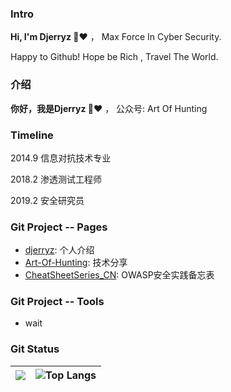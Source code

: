 ### Intro

**Hi, I'm Djerryz 👋**❤️ ， Max Force In Cyber Security.

Happy to Github! Hope be Rich , Travel The World.



### 介绍

**你好，我是Djerryz 👋**❤️ ， 公众号: Art Of Hunting 




### Timeline
2014.9 信息对抗技术专业

2018.2 渗透测试工程师

2019.2 安全研究员



### Git Project -- Pages

* [djerryz](https://github.com/djerryz): 个人介绍
* [Art-Of-Hunting](https://github.com/djerryz/Art-Of-Hunting): 技术分享
* [CheatSheetSeries_CN](https://github.com/djerryz/CheatSheetSeries_CN): OWASP安全实践备忘表



### Git Project -- Tools

* wait



### Git Status

| ![](https://github-readme-stats.vercel.app/api?username=djerryz&show_icons=true&hide_title=false&theme=cobalt) | ![Top Langs](https://github-readme-stats.vercel.app/api/top-langs/?username=djerryz&layout=compact) |
| ------------------------------------------------------------ | ------------------------------------------------------------ |

